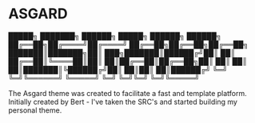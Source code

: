 # ASGARD


 █████╗ ███████╗ ██████╗  █████╗ ██████╗ ██████╗ 
██╔══██╗██╔════╝██╔════╝ ██╔══██╗██╔══██╗██╔══██╗
███████║███████╗██║  ███╗███████║██████╔╝██║  ██║
██╔══██║╚════██║██║   ██║██╔══██║██╔══██╗██║  ██║
██║  ██║███████║╚██████╔╝██║  ██║██║  ██║██████╔╝
╚═╝  ╚═╝╚══════╝ ╚═════╝ ╚═╝  ╚═╝╚═╝  ╚═╝╚═════╝ 
                                                 

                                                 
The Asgard theme was created to facilitate a fast and template platform.
Initially created by Bert - I've taken the SRC's and started building my personal theme.

